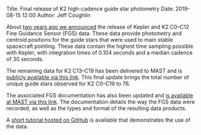 Title: Final release of K2 high-cadence guide star photometry
Date: 2019-08-15 12:00
Author: Jeff Coughlin

About [two years ago we announced](release-of-high-cadence-guide-star-photometry.html) the release of Kepler and K2 C0&ndash;C12 Fine Guidance Sensor (FGS) data. These data provide photometry and centroid positions for the guide stars that were used to main stable spacecraft pointing. These data contain the highest time sampling possible with Kepler, with integration times of 0.104 seconds and a median cadence of 30 seconds.

The remaining data for K2 C13&ndash;C19 has been delivered to MAST and is [publicly available via this link](https://archive.stsci.edu/missions/kepler/fgs/). This final update brings the total number of unique guide stars observed for K2 C0&ndash;C19 to 76.

The associated FGS documentation has also been updated and [is available at MAST via this link](https://archive.stsci.edu/missions/k2/fgs/flc/fgs_doc_KSCI-19112-002.pdf). The documentation details the way the FGS data were recorded, as well as the types and format of the resulting data products.

A [short tutorial hosted on GitHub](https://github.com/KeplerGO/kepFGS/blob/master/FGS_Tutorial.ipynb) is available that demonstrates the use of the data.
